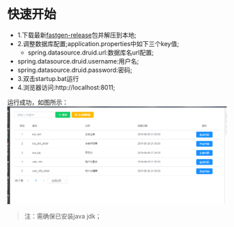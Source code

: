 # 快速开始

 - 1.下载最新[fastgen-release](https://github.com/Zetting/fastgen/releases)包并解压到本地;
 - 2.调整数据库配置;application.properties中如下三个key值;
   - spring.datasource.druid.url:数据库名url配置;
  - spring.datasource.druid.username:用户名;
   - spring.datasource.druid.password:密码;
 - 3.双击startup.bat运行
 - 4.浏览器访问:http://localhost:8011;

 运行成功，如图所示：
 ![](_images/首页.png)
 
 > 注：需确保已安装java jdk；
